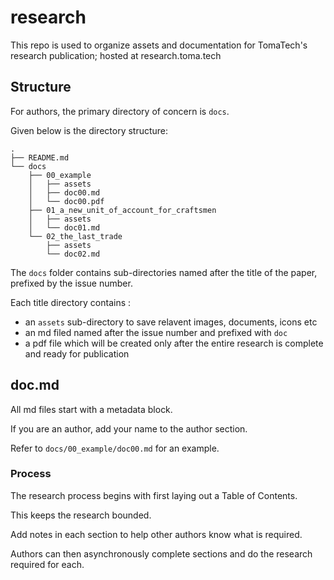 # research

This repo is used to organize assets and documentation for TomaTech's research publication; hosted at research.toma.tech


## Structure

For authors, the primary directory of concern is `docs`.

Given below is the directory structure:

```
.
├── README.md
└── docs
    ├── 00_example
    │   ├── assets
    │   ├── doc00.md
    │   └── doc00.pdf
    ├── 01_a_new_unit_of_account_for_craftsmen
    │   ├── assets
    │   └── doc01.md
    └── 02_the_last_trade
        ├── assets
        └── doc02.md
```


The `docs` folder contains sub-directories named after the title of the paper, prefixed by the issue number.

Each title directory contains :

- an `assets` sub-directory to save relavent images, documents, icons etc
- an md filed named after the issue number and prefixed with `doc`
- a pdf file which will be created only after the entire research is complete and ready for publication


## doc.md

All md files start with a metadata block. 

If you are an author, add your name to the author section.

Refer to `docs/00_example/doc00.md` for an example.


### Process

The research process begins with first laying out a Table of Contents.

This keeps the research bounded.

Add notes in each section to help other authors know what is required. 

Authors can then asynchronously complete sections and do the research required for each.

